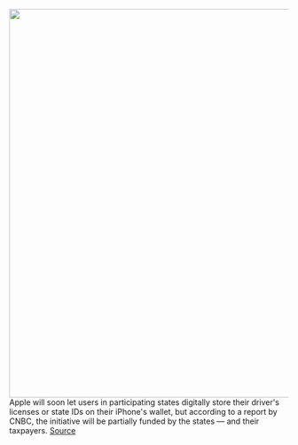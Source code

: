 <img src='https://cdn.vox-cdn.com/thumbor/0KB3Ty_UArVVre0lXRpr1024wnE=/0x0:3000x1828/1200x800/filters:focal(1260x674:1740x1154)/cdn.vox-cdn.com/uploads/chorus_image/image/70141340/license.0.jpg' width='700px' /><br/>
Apple will soon let users in participating states digitally store their driver's licenses or state IDs on their iPhone's wallet, but according to a report by CNBC, the initiative will be partially funded by the states — and their taxpayers.
<a href='https://www.theverge.com/2021/11/14/22781570/apple-making-states-pay-digital-id-service'> Source <a/>